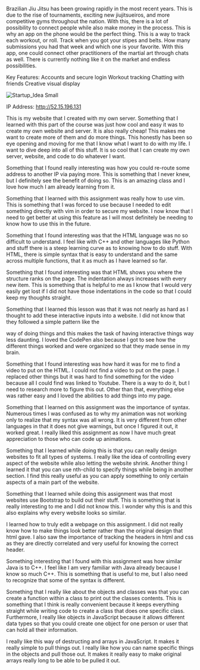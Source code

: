 Brazilian Jiu Jitsu has been growing rapidly in the most recent years. This is due to the rise of tournaments, exciting new jiujitsueiros, and more competitive gyms throughout the nation. With this, there is a lot of possibility to connect people while also make money in the process. This is why an app on the phone would be the perfect thing. This is a way to track each workout, or roll. Track when you got your stipes and belts. How many submissions you had that week and which one is your favorite. With this app, one could connect other practitioners of the martial art through chats as well. There is currently nothing like it on the market and endless possibilities.

Key Features:
Accounts and secure login
Workout tracking
Chatting with friends
Creative visual display

![Startup_Idea Small](https://user-images.githubusercontent.com/123616859/215050634-f116d183-6583-48ad-9308-7d5dc7c12f0d.jpeg)



IP Address: http://52.15.196.131

This is my website that I created with my own server. Something that I learned with this part of the course was just how cool and easy it was to create my own website and server. It is also really cheap! This makes me want to create more of them and do more things. This honestly has been so eye opening and moving for me that I know what I want to do with my life. I want to dive deep into all of this stuff. It is so cool that I can create my own server, website, and code to do whatever I want.

Something that I found really interesting was how you could re-route some address to another IP via paying more. This is something that I never knew, but I definitely see the benefit of doing so. This is an amazing class and I love how much I am already learning from it. 

Something that I learned with this assignment was really how to use vim. This is something that I was forced to use because I needed to edit something directly with vim in order to secure my website. I now know that I need to get better at using this feature as I will most definitely be needing to know how to use this in the future. 

Something that I found interesting was that the HTML language was no so difficult to understand. I feel like with C++ and other languages like Python and stuff there is a steep learning curve as to knowing how to do stuff. With HTML, there is simple syntax that is easy to understand and the same across multiple functions, that it as much as I have learned so far. 

Something that I found interesting was that HTML shows you where the structure ranks on the page. The indentation always increases with every new item. This is something that is helpful to me as I know that I would very easily get lost if I did not have those indentations in the code so that I could keep my thoughts straight. 

Something that I learned this lesson was that it was not nearly as hard as I thought to add these interactive inputs into a website. I did not know that they followed a simple pattern like the <p></p> way of doing things and this makes the task of having interactive things way less daunting. I loved the CodePen also because I got to see how the different things worked and were organized so that they made sense in my brain. 

Something that I found interesting was how hard it was for me to find a video to put on the HTML. I could not find a video to put on the page. I replaced other things but it was hard to find something for the video because all I could find was linked to Youtube. There is a way to do it, but I need to research more to figure this out. Other than that, everything else was rather easy and I loved the abilities to add things into my page. 

Something that I learned on this assignment was the importance of syntax. Numerous times I was confused as to why my animation was not working only to realize that my syntax was all wrong. It is very different from other languages in that it does not give warnings, but once I figured it out, it worked great. I really liked this assignment as now I have much great appreciation to those who can code up animations. 

Something that I learned while doing this is that you can really design websites to fit all types of systems. I really like the idea of controlling every aspect of the website while also letting the website shrink. Another thing I learned it that you can use nth-child to specify things while being in another section. I find this really useful as you can apply something to only certain aspects of a main part of the website. 

Something that I learned while doing this assignment was that most websites use Bootstrap to build out their stuff. This is something that is really interesting to me and I did not know this. I wonder why this is and this also explains why every website looks so similar. 

I learned how to truly edit a webpage on this assignment. I did not really know how to make things look better rather than the original design that html gave. I also saw the importance of tracking the headers in html and css as they are directly correlated and very useful for knowing the correct header.

Something interesting that I found with this assignment was how similar Java is to C++. I feel like I am very familiar with Java already because I know so much C++. This is something that is useful to me, but I also need to recognize that some of the syntax is different. 

Something that I really like about the objects and classes was that you can create a function within a class to print out the classes contents. This is something that I think is really convenient because it keeps everything straight while writing code to create a class that does one specific class. Furthermore, I really like objects in JavaScript because it allows different data types so that you could create one object for one person or user that can hold all their information. 

I really like this way of destructing and arrays in JavaScript. It makes it really simple to pull things out. I really like how you can name specific things in the objects and pull those out. It makes it really easy to make original arrays really long to be able to be pulled it out. 
